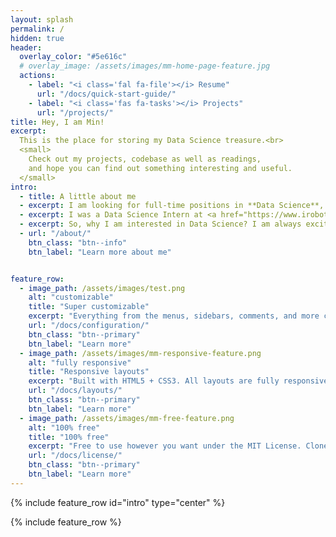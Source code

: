 ```yaml
---
layout: splash
permalink: /
hidden: true
header:
  overlay_color: "#5e616c"
  # overlay_image: /assets/images/mm-home-page-feature.jpg
  actions:
    - label: "<i class='fal fa-file'></i> Resume"
      url: "/docs/quick-start-guide/"
    - label: "<i class='fas fa-tasks'></i> Projects"
      url: "/projects/"
title: Hey, I am Min!
excerpt: 
  This is the place for storing my Data Science treasure.<br>
  <small>
    Check out my projects, codebase as well as readings, 
    and hope you can find out something interesting and useful.
  </small> 
intro: 
  - title: A little about me
  - excerpt: I am looking for full-time positions in **Data Science**, **Machine Learning**, and **AI** after graduating in **May 2021** from the **University of Illinois at Urbana-Champaign** with an **M.S. degree in MechSE**.
  - excerpt: I was a Data Science Intern at <a href="https://www.irobot.com/about-irobot/careers/data-science-and-machine-learning"> iRobot</a> and a Machine Learning Engineer Intern at <a href="https://quantrend.ai/">Quantrend Technology</a>. I have an extensive background working with various fields including customer analytics, quantitative trading, industry 4.0, recommender system, computer vision, and reinforcement learning.
  - excerpt: So, why I am interested in Data Science? I am always excited to explore new areas, define problems, and utilize data to drive our decisions. Thus, Data Scientist gives me the perfect opportunity to purse what I love to do!
  - url: "/about/"
    btn_class: "btn--info"
    btn_label: "Learn more about me"    


feature_row:
  - image_path: /assets/images/test.png
    alt: "customizable"
    title: "Super customizable"
    excerpt: "Everything from the menus, sidebars, comments, and more can be configured or set with YAML Front Matter."
    url: "/docs/configuration/"
    btn_class: "btn--primary"
    btn_label: "Learn more"
  - image_path: /assets/images/mm-responsive-feature.png
    alt: "fully responsive"
    title: "Responsive layouts"
    excerpt: "Built with HTML5 + CSS3. All layouts are fully responsive with helpers to augment your content."
    url: "/docs/layouts/"
    btn_class: "btn--primary"
    btn_label: "Learn more"
  - image_path: /assets/images/mm-free-feature.png
    alt: "100% free"
    title: "100% free"
    excerpt: "Free to use however you want under the MIT License. Clone it, fork it, customize it... whatever!"
    url: "/docs/license/"
    btn_class: "btn--primary"
    btn_label: "Learn more"      
---
```

{% include feature_row id="intro" type="center" %}

{% include feature_row %}